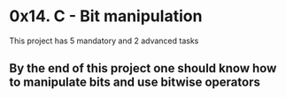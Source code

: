 # 0x14. C - Bit manipulation
This project has 5 mandatory and 2 advanced tasks

## By the end of this project one should know how to manipulate bits and use bitwise operators
